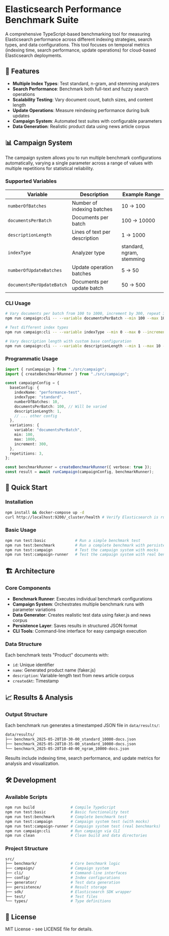 # Elasticsearch Performance Benchmark Suite

A comprehensive TypeScript-based benchmarking tool for measuring Elasticsearch performance across different indexing strategies, search types, and data configurations. This tool focuses on temporal metrics (indexing time, search performance, update operations) for cloud-based Elasticsearch deployments.

## 🎯 Features

- **Multiple Index Types**: Test standard, n-gram, and stemming analyzers
- **Search Performance**: Benchmark both full-text and fuzzy search operations
- **Scalability Testing**: Vary document count, batch sizes, and content length
- **Update Operations**: Measure reindexing performance during bulk updates
- **Campaign System**: Automated test suites with configurable parameters
- **Data Generation**: Realistic product data using news article corpus

## 📊 Campaign System

The campaign system allows you to run multiple benchmark configurations automatically, varying a single parameter across a range of values with multiple repetitions for statistical reliability.

### Supported Variables

| Variable | Description | Example Range |
|----------|-------------|---------------|
| `numberOfBatches` | Number of indexing batches | 10 → 100 |
| `documentsPerBatch` | Documents per batch | 100 → 10000 |
| `descriptionLength` | Lines of text per description | 1 → 1000 |
| `indexType` | Analyzer type | standard, ngram, stemming |
| `numberOfUpdateBatches` | Update operation batches | 5 → 50 |
| `documentsPerUpdateBatch` | Documents per update batch | 50 → 500 |

### CLI Usage

```bash
# Vary documents per batch from 100 to 1000, increment by 300, repeat 3 times
npm run campaign:cli -- --variable documentsPerBatch --min 100 --max 1000 --increment 300 --repetitions 3

# Test different index types
npm run campaign:cli -- --variable indexType --min 0 --max 0 --increment 0 --repetitions 2 --batches 20

# Vary description length with custom base configuration
npm run campaign:cli -- --variable descriptionLength --min 1 --max 10 --increment 2 --repetitions 2 --docs-per-batch 500
```

### Programmatic Usage

```typescript
import { runCampaign } from "./src/campaign";
import { createBenchmarkRunner } from "./src/campaign";

const campaignConfig = {
  baseConfig: {
    indexName: "performance-test",
    indexType: "standard",
    numberOfBatches: 10,
    documentsPerBatch: 100, // Will be varied
    descriptionLength: 1,
    // ... other config
  },
  variations: {
    variable: "documentsPerBatch",
    min: 100,
    max: 1000,
    increment: 300,
  },
  repetitions: 3,
};

const benchmarkRunner = createBenchmarkRunner({ verbose: true });
const result = await runCampaign(campaignConfig, benchmarkRunner);
```

## 🚀 Quick Start

### Installation

```bash
npm install && docker-compose up -d
curl http://localhost:9200/_cluster/health # Verify Elasticsearch is running
```

### Basic Usage

```bash
npm run test:basic             # Run a simple benchmark test
npm run test:benchmark         # Run a complete benchmark with persistence
npm run test:campaign          # Test the campaign system with mocks
npm run test:campaign-runner   # Test the campaign system with real benchmarks
```

## 🏗️ Architecture

### Core Components

- **Benchmark Runner**: Executes individual benchmark configurations
- **Campaign System**: Orchestrates multiple benchmark runs with parameter variations
- **Data Generator**: Creates realistic test data using faker.js and news corpus
- **Persistence Layer**: Saves results in structured JSON format
- **CLI Tools**: Command-line interface for easy campaign execution

### Data Structure

Each benchmark tests "Product" documents with:

- `id`: Unique identifier
- `name`: Generated product name (faker.js)
- `description`: Variable-length text from news article corpus
- `createdAt`: Timestamp

## 📈 Results & Analysis

### Output Structure

Each benchmark run generates a timestamped JSON file in `data/results/`:

```bash
data/results/
├── benchmark_2025-05-28T10-30-00_standard_10000-docs.json
├── benchmark_2025-05-28T10-35-00_standard_10000-docs.json
└── benchmark_2025-05-28T10-40-00_ngram_10000-docs.json
```

Results include indexing time, search performance, and update metrics for analysis and visualization.

## 🛠️ Development

### Available Scripts

```bash
npm run build                # Compile TypeScript
npm run test:basic           # Basic functionality test
npm run test:benchmark       # Complete benchmark test
npm run test:campaign        # Campaign system test (with mocks)
npm run test:campaign-runner # Campaign system test (real benchmarks)
npm run campaign:cli         # Run campaign via CLI
npm run clean                # Clean build and data directories
```

### Project Structure

```sh
src/
├── benchmark/               # Core benchmark logic
├── campaign/                # Campaign system
├── cli/                     # Command-line interfaces
├── config/                  # Index configurations
├── generator/               # Test data generation
├── persistence/             # Result storage
├── sdk/                     # Elasticsearch SDK wrapper
├── test/                    # Test files
└── types/                   # Type definitions
```

## 📄 License

MIT License - see LICENSE file for details.